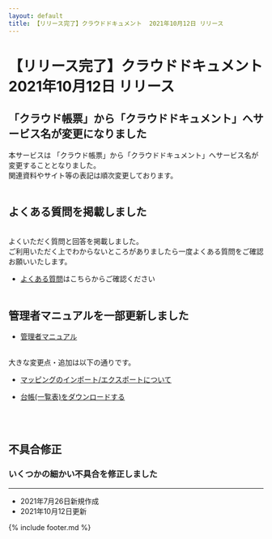 ```yaml
---
layout: default
title: 【リリース完了】クラウドドキュメント  2021年10月12日 リリース
---
```


# 【リリース完了】クラウドドキュメント  2021年10月12日 リリース  

## 「クラウド帳票」から「クラウドドキュメント」へサービス名が変更になりました

本サービスは 「クラウド帳票」から「クラウドドキュメント」へサービス名が変更することとなりました。<br>
関連資料やサイト等の表記は順次変更しております。<br><br>


## よくある質問を掲載しました
<br>
よくいただく質問と回答を掲載しました。<br>
ご利用いただく上でわからないところがありましたら一度よくある質問をご確認お願いいたします。<br>

* [よくある質問](https://e2info.github.io/cloudreport-docs/faq/faq.html)はこちらからご確認ください
<br><br>

## 管理者マニュアルを一部更新しました

* [管理者マニュアル](https://github.com/e2info/cloudreport-docs/blob/newmanual211018/manual/admin.md)
<br>
大きな変更点・追加は以下の通りです。<br>

* [マッピングのインポート/エクスポートについて](https://github.com/e2info/cloudreport-docs/blob/newmanual211018/manual/admin.md#mapping_2)

* [台帳(一覧表)をダウンロードする](https://github.com/e2info/cloudreport-docs/blob/newmanual211018/manual/admin.md#dl_ledger)

<br><br>

## 不具合修正　

### いくつかの細かい不具合を修正しました

-----
* 2021年7月26日新規作成
* 2021年10月12日更新

{% include footer.md %}

